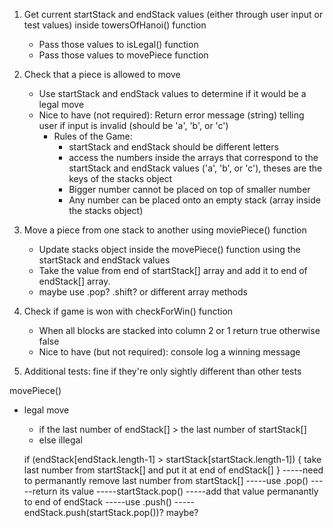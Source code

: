 
1. Get current startStack and endStack values (either through user input or test values) inside towersOfHanoi() function
    - Pass those values to isLegal() function
    - Pass those values to movePiece function

2. Check that a piece is allowed to move
    - Use startStack and endStack values to determine if it would be a legal move
    - Nice to have (not required): Return error message (string) telling user if input is invalid (should be 'a', 'b', or 'c')
      - Rules of the Game: 
        - startStack and endStack should be different letters
        - access the numbers inside the arrays that correspond to the startStack and endStack values ('a', 'b', or 'c'), theses are the       keys of the stacks object
        - Bigger number cannot be placed on top of smaller number
        - Any number can be placed onto an empty stack (array inside the stacks object)

3. Move a piece from one stack to another using moviePiece() function
    - Update stacks object inside the movePiece() function using the startStack and endStack values
    - Take the value from end of startStack[] array and add it to end of endStack[] array.
    - maybe use .pop? .shift? or different array methods

4. Check if game is won with checkForWin() function
    - When all blocks are stacked into column 2 or 1 return true otherwise false
    - Nice to have (but not required): console log a winning message

5. Additional tests: fine if they're only sightly different than other tests


movePiece()
- legal move
    - if the last number of endStack[] > the last number of startStack[]
    - else illegal

    if (endStack[endStack.length-1] > startStack[startStack.length-1]) {
        take last number from startStack[]
        and put it at end of endStack[]
    }
        -----need to permanantly remove last number from startStack[]
            -----use .pop()
        -----return its value
            -----startStack.pop()
        -----add that value permanantly to end of endStack
            -----use .push()
            -----endStack.push(startStack.pop())? maybe?































